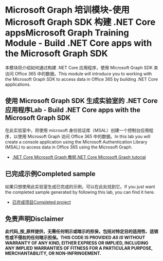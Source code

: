 # <a name="microsoft-graph-training-module---build-net-core-apps-with-the-microsoft-graph-sdk"></a><span data-ttu-id="8eea1-101">Microsoft Graph 培训模块-使用 Microsoft Graph SDK 构建 .NET Core apps</span><span class="sxs-lookup"><span data-stu-id="8eea1-101">Microsoft Graph Training Module - Build .NET Core apps with the Microsoft Graph SDK</span></span>

<span data-ttu-id="8eea1-102">本模块将介绍如何通过构建 .NET Core 应用程序，使用 Microsoft Graph SDK 来访问 Office 365 中的数据。</span><span class="sxs-lookup"><span data-stu-id="8eea1-102">This module will introduce you to working with the Microsoft Graph SDK to access data in Office 365 by building .NET Core applications.</span></span>

## <a name="lab---build-net-core-apps-with-the-microsoft-graph-sdk"></a><span data-ttu-id="8eea1-103">使用 Microsoft Graph SDK 生成实验室的 .NET Core 应用程序</span><span class="sxs-lookup"><span data-stu-id="8eea1-103">Lab - Build .NET Core apps with the Microsoft Graph SDK</span></span>

<span data-ttu-id="8eea1-104">在此实验室中，将使用 microsoft 身份验证库（MSAL）创建一个控制台应用程序，以使用 Microsoft Graph 访问 Office 365 中的数据。</span><span class="sxs-lookup"><span data-stu-id="8eea1-104">In this lab you will create a console application using the Microsoft Authentication Library (MSAL) to access data in Office 365 using the Microsoft Graph.</span></span>

- [<span data-ttu-id="8eea1-105">.NET Core Microsoft Graph 教程</span><span class="sxs-lookup"><span data-stu-id="8eea1-105">.NET Core Microsoft Graph tutorial</span></span>](https://docs.microsoft.com/graph/tutorials/dotnet-core)

## <a name="completed-sample"></a><span data-ttu-id="8eea1-106">已完成示例</span><span class="sxs-lookup"><span data-stu-id="8eea1-106">Completed sample</span></span>

<span data-ttu-id="8eea1-107">如果只想使用此实验室生成已完成的示例，可以在此处找到它。</span><span class="sxs-lookup"><span data-stu-id="8eea1-107">If you just want the completed sample generated by following this lab, you can find it here.</span></span>

- [<span data-ttu-id="8eea1-108">已完成项目</span><span class="sxs-lookup"><span data-stu-id="8eea1-108">Completed project</span></span>](demo)

## <a name="disclaimer"></a><span data-ttu-id="8eea1-109">免责声明</span><span class="sxs-lookup"><span data-stu-id="8eea1-109">Disclaimer</span></span>

<span data-ttu-id="8eea1-110">**此代码_按_原样提供，无需任何明示或暗示的担保，包括对特定目的适用性、适销性或不侵权的任何暗示担保。**</span><span class="sxs-lookup"><span data-stu-id="8eea1-110">**THIS CODE IS PROVIDED _AS IS_ WITHOUT WARRANTY OF ANY KIND, EITHER EXPRESS OR IMPLIED, INCLUDING ANY IMPLIED WARRANTIES OF FITNESS FOR A PARTICULAR PURPOSE, MERCHANTABILITY, OR NON-INFRINGEMENT.**</span></span>
